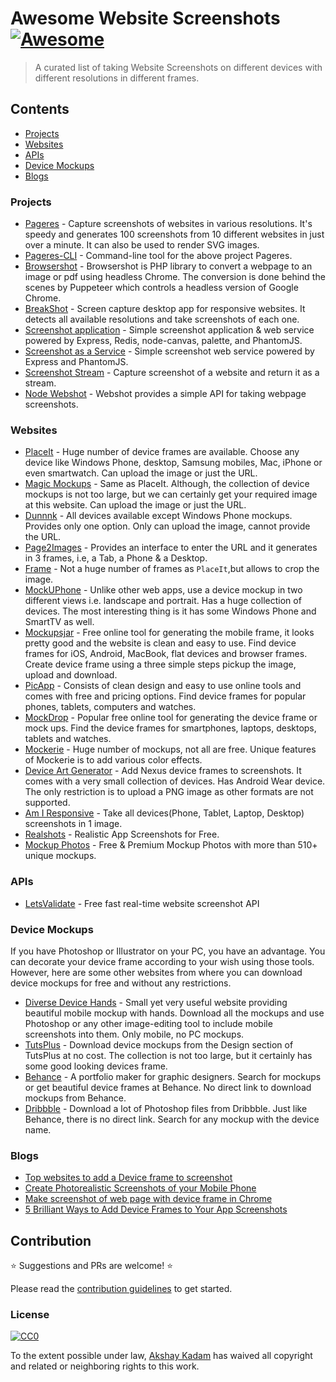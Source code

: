 # Awesome Website Screenshots [![Awesome](https://cdn.rawgit.com/sindresorhus/awesome/d7305f38d29fed78fa85652e3a63e154dd8e8829/media/badge.svg)](https://github.com/deadcoder0904/awesome-website-screenshots)

> A curated list of taking Website Screenshots on different devices with different resolutions in different frames.

## Contents

* [Projects](#projects)
* [Websites](#websites)
* [APIs](#apis)
* [Device Mockups](#device-mockups)
* [Blogs](#blogs)

### Projects

* [Pageres](https://github.com/sindresorhus/pageres) - Capture screenshots of websites in various resolutions. It's speedy and generates 100 screenshots from 10 different websites in just over a minute. It can also be used to render SVG images.
* [Pageres-CLI](https://github.com/sindresorhus/pageres-cli) - Command-line tool for the above project Pageres.
* [Browsershot](https://github.com/spatie/browsershot) - Browsershot is PHP library to convert a webpage to an image or pdf using headless Chrome. The conversion is done behind the scenes by Puppeteer which controls a headless version of Google Chrome.                                                                                                                                
* [BreakShot](https://github.com/victorferraz/break-shot) - Screen capture desktop app for responsive websites. It detects all available resolutions and take screenshots of each one.
* [Screenshot application](https://github.com/visionmedia/screenshot-app) - Simple screenshot application & web service powered by Express, Redis, node-canvas, palette, and PhantomJS.
* [Screenshot as a Service](https://github.com/fzaninotto/screenshot-as-a-service) - Simple screenshot web service powered by Express and PhantomJS.
* [Screenshot Stream](https://github.com/kevva/screenshot-stream) - Capture screenshot of a website and return it as a stream.
* [Node Webshot](https://github.com/brenden/node-webshot) - Webshot provides a simple API for taking webpage screenshots.

### Websites

* [PlaceIt](https://placeit.net/) - Huge number of device frames are available. Choose any device like Windows Phone, desktop, Samsung mobiles, Mac, iPhone or even smartwatch. Can upload the image or just the URL.
* [Magic Mockups](http://magicmockups.com/) - Same as PlaceIt. Although, the collection of device mockups is not too large, but we can certainly get your required image at this website. Can upload the image or just the URL.
* [Dunnnk](http://dunnnk.com/) - All devices available except Windows Phone mockups. Provides only one option. Only can upload the image, cannot provide the URL.
* [Page2Images](http://www.page2images.com/home/) - Provides an interface to enter the URL and it generates in 3 frames, i.e, a Tab, a Phone & a Desktop.
* [Frame](http://frame.lab25.co.uk/categories) - Not a huge number of frames as `PlaceIt`,but allows to crop the image.
* [MockUPhone](http://mockuphone.com/) - Unlike other web apps, use a device mockup in two different views i.e. landscape and portrait. Has a huge collection of devices. The most interesting thing is it has some Windows Phone and SmartTV as well.
* [Mockupsjar](http://mockupsjar.com/) - Free online tool for generating the mobile frame, it looks pretty good and the website is clean and easy to use. Find device frames for iOS, Android, MacBook, flat devices and browser frames. Create device frame using a three simple steps pickup the image, upload and download.
* [PicApp](http://picapp.net/) - Consists of clean design and easy to use online tools and comes with free and pricing options. Find device frames for popular phones, tablets, computers and watches.
* [MockDrop](http://mockdrop.io/) - Popular free online tool for generating the device frame or mock ups. Find the device frames for smartphones, laptops, desktops, tablets and watches.
* [Mockerie](https://mockerie.io/) - Huge number of mockups, not all are free. Unique features of Mockerie is to add various color effects.
* [Device Art Generator](http://developer.android.com/distribute/tools/promote/device-art.html) - Add Nexus device frames to screenshots. It comes with a very small collection of devices. Has Android Wear device. The only restriction is to upload a PNG image as other formats are not supported.
* [Am I Responsive](http://ami.responsivedesign.is/) - Take all devices(Phone, Tablet, Laptop, Desktop) screenshots in 1 image.
* [Realshots](https://www.realshots.net/) - Realistic App Screenshots for Free.
* [Mockup Photos](https://mockup.photos) - Free & Premium Mockup Photos with more than 510+ unique mockups.

### APIs

* [LetsValidate](https://github.com/letsvalidate/api) - Free fast real-time website screenshot API

### Device Mockups

If you have Photoshop or Illustrator on your PC, you have an advantage. You can decorate your device frame according to your wish using those tools. However, here are some other websites from where you can download device mockups for free and without any restrictions.

* [Diverse Device Hands](http://facebook.github.io/design/handskit.html) - Small yet very useful website providing beautiful mobile mockup with hands. Download all the mockups and use Photoshop or any other image-editing tool to include mobile screenshots into them. Only mobile, no PC mockups.
* [TutsPlus](http://design.tutsplus.com/) - Download device mockups from the Design section of TutsPlus at no cost. The collection is not too large, but it certainly has some good looking devices frame.
* [Behance](https://behance.net) - A portfolio maker for graphic designers. Search for mockups or get beautiful device frames at Behance. No direct link to download mockups from Behance.
* [Dribbble](https://dribbble.com/) - Download a lot of Photoshop files from Dribbble. Just like Behance, there is no direct link. Search for any mockup with the device name.

### Blogs

* [Top websites to add a Device frame to screenshot](http://www.thewindowsclub.com/add-a-device-frame-to-screenshot)
* [Create Photorealistic Screenshots of your Mobile Phone](https://www.labnol.org/internet/take-mobile-screenshots/28167/)
* [Make screenshot of web page with device frame in Chrome](http://winaero.com/blog/make-screenshot-of-web-page-with-device-frame-in-chrome/)
* [5 Brilliant Ways to Add Device Frames to Your App Screenshots](http://www.versedtech.org/11293/add-device-frame-to-screenshot/)

## Contribution

:star: Suggestions and PRs are welcome! :star:

Please read the [contribution guidelines](./contributing.md) to get started.

### License

[![CC0](http://mirrors.creativecommons.org/presskit/buttons/88x31/svg/cc-zero.svg)](https://creativecommons.org/publicdomain/zero/1.0/)

To the extent possible under law, [Akshay Kadam](https://github.com/deadcoder0904) has waived all copyright and related or neighboring rights to this work.
